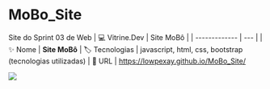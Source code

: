 # MoBo_Site

Site do Sprint 03 de Web
| :computer: Vitrine.Dev |  Site MoBô   |
| -------------  | --- |
| :sparkles: Nome        | **Site MoBô**
| :label: Tecnologias | javascript, html, css, bootstrap (tecnologias utilizadas)
| :rocket: URL       | https://lowpexay.github.io/MoBo_Site/

![](https://s3.amazonaws.com/wpfiap/wp-content/uploads/2017/10/Competicao-Fotografo3-033.jpg)



